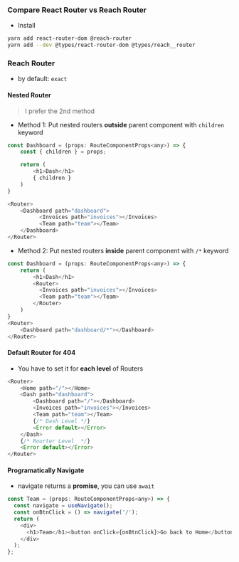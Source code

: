 ### Compare React Router vs Reach Router
- Install
```sh
yarn add react-router-dom @reach-router
yarn add --dev @types/react-router-dom @types/reach__router
```

### Reach Router
- by default: `exact`


#### Nested Router
> I prefer the 2nd method
- Method 1: Put nested routers **outside** parent component with `children` keyword
```javascript
const Dashboard = (props: RouteComponentProps<any>) => {
    const { children } = props;

    return (
        <h1>Dash</h1>
        { children }
    )
}

<Router>
    <Dashboard path="dashboard">
          <Invoices path="invoices"></Invoices>
          <Team path="team"></Team>
    </Dashboard>
</Router>
```
- Method 2: Put nested routers **inside** parent component with `/*` keyword
```javascript
const Dashboard = (props: RouteComponentProps<any>) => {
    return (
        <h1>Dash</h1>
        <Router>
          <Invoices path="invoices"></Invoices>
          <Team path="team"></Team>
        </Router>
    )
}
<Router>
    <Dashboard path="dashboard/*"></Dashboard>
</Router>
```

#### Default Router for 404
- You have to set it for **each level** of Routers
```javascript
<Router>
    <Home path="/"></Home>
    <Dash path="dashboard">
        <Dashboard path="/"></Dashboard>
        <Invoices path="invoices"></Invoices>
        <Team path="team"></Team>
        {/* Dash Level */}
        <Error default></Error>
    </Dash>
    {/* Rourter Level  */}
    <Error default></Error>
</Router>
```

#### Programatically Navigate
- navigate returns a **promise**, you can use `await`
```javascript
const Team = (props: RouteComponentProps<any>) => {
  const navigate = useNavigate();
  const onBtnClick = () => navigate('/');
  return (
    <div>
      <h1>Team</h1><button onClick={onBtnClick}>Go back to Home</button>
    </div>
  );
};
```
